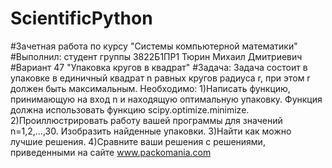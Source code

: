 # ScientificPython
#Зачетная работа по курсу "Системы компьютерной математики"
#Выполнил: студент группы 3822Б1ПР1 Тюрин Михаил Дмитриевич
#Вариант 47 "Упаковка кругов в квадрат"
#Задача:
Задача состоит в упаковке в единичный квадрат n равных кругов радиуса r, при этом r должен быть максимальным.
Необходимо:
1)Написать функцию, принимающую на вход n и находящую оптимальную упаковку. Функция должна использовать функцию scipy.optimize.minimize.
2)Проиллюстрировать работу вашей программы для значений n=1,2,…,30. Изобразить найденные упаковки.
3)Найти как можно лучшие решения.
4)Сравните ваши решения с решениями, приведенными на сайте www.packomania.com
